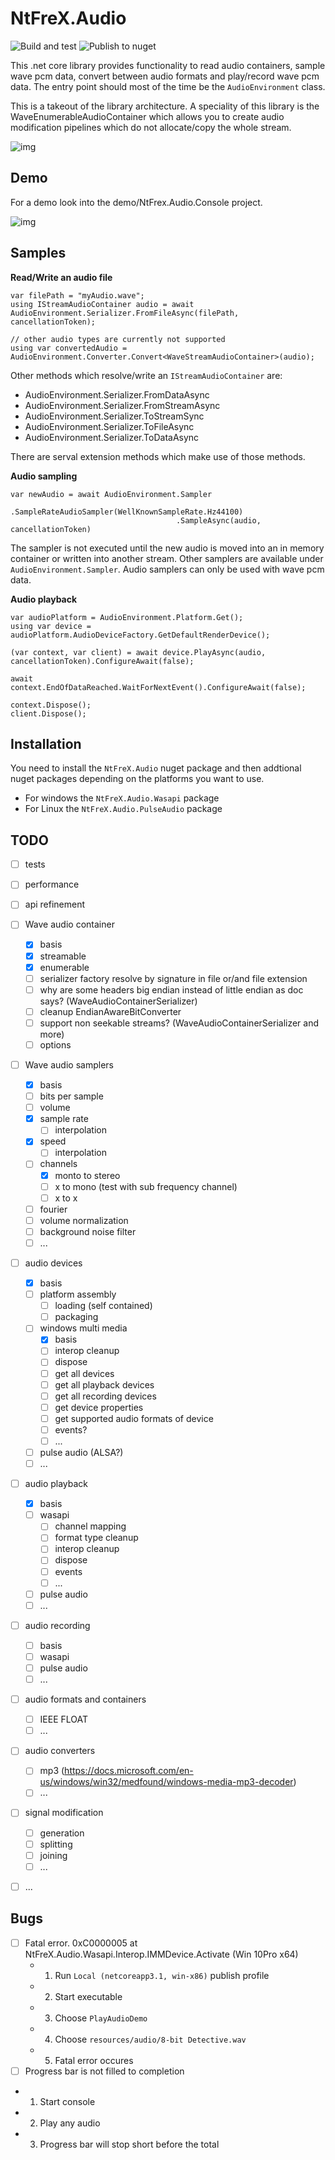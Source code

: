 # NtFreX.Audio
![Build and test](https://github.com/NtFreX/NtFreX.Audio/workflows/Build%20and%20test/badge.svg)
![Publish to nuget](https://github.com/NtFreX/NtFreX.Audio/workflows/Publish%20to%20nuget/badge.svg)

This .net core library provides functionality to read audio containers, sample wave pcm data, convert between audio formats and play/record wave pcm data.
The entry point should most of the time be the `AudioEnvironment` class.

This is a takeout of the library architecture. A speciality of this library is the WaveEnumerableAudioContainer which allows you to create audio modification pipelines which do not allocate/copy the whole stream.

![img](./resources/doc/architecture.jpg)

## Demo

For a demo look into the demo/NtFrex.Audio.Console project.

![img](./resources/doc/console.jpg)

## Samples

**Read/Write an audio file**

```
var filePath = "myAudio.wave";
using IStreamAudioContainer audio = await AudioEnvironment.Serializer.FromFileAsync(filePath, cancellationToken);

// other audio types are currently not supported
using var convertedAudio = AudioEnvironment.Converter.Convert<WaveStreamAudioContainer>(audio);
```

Other methods which resolve/write an `IStreamAudioContainer` are:

 - AudioEnvironment.Serializer.FromDataAsync
 - AudioEnvironment.Serializer.FromStreamAsync
 - AudioEnvironment.Serializer.ToStreamSync
 - AudioEnvironment.Serializer.ToFileAsync
 - AudioEnvironment.Serializer.ToDataAsync

There are serval extension methods which make use of those methods.

**Audio sampling**

```
var newAudio = await AudioEnvironment.Sampler
                                     .SampleRateAudioSampler(WellKnownSampleRate.Hz44100)
                                     .SampleAsync(audio, cancellationToken)
```

The sampler is not executed until the new audio is moved into an in memory container or written into another stream.
Other samplers are available under `AudioEnvironment.Sampler`.
Audio samplers can only be used with wave pcm data.

**Audio playback**

```
var audioPlatform = AudioEnvironment.Platform.Get();
using var device = audioPlatform.AudioDeviceFactory.GetDefaultRenderDevice();

(var context, var client) = await device.PlayAsync(audio, cancellationToken).ConfigureAwait(false);

await context.EndOfDataReached.WaitForNextEvent().ConfigureAwait(false);

context.Dispose();
client.Dispose();
```

## Installation

You need to install the `NtFreX.Audio` nuget package and then addtional nuget packages depending on the platforms you want to use.

 - For windows the `NtFreX.Audio.Wasapi` package
 - For Linux the `NtFreX.Audio.PulseAudio` package

## TODO

 - [ ] tests
 - [ ] performance
 - [ ] api refinement
 - [ ] Wave audio container
   - [x] basis
   - [x] streamable
   - [x] enumerable
   - [ ] serializer factory resolve by signature in file or/and file extension
   - [ ] why are some headers big endian instead of little endian as doc says? (WaveAudioContainerSerializer)
   - [ ] cleanup EndianAwareBitConverter
   - [ ] support non seekable streams? (WaveAudioContainerSerializer and more)
   - [ ] options
 - [ ] Wave audio samplers
   - [x] basis
   - [ ] bits per sample
   - [ ] volume
   - [x] sample rate
     - [ ] interpolation
   - [x] speed
     - [ ] interpolation
   - [ ] channels
     - [x] monto to stereo
     - [ ] x to mono (test with sub frequency channel)
     - [ ] x to x
   - [ ] fourier
   - [ ] volume normalization
   - [ ] background noise filter
   - [ ] ...
 - [ ] audio devices
   - [x] basis
   - [ ] platform assembly
     - [ ] loading (self contained)
     - [ ] packaging
   - [ ] windows multi media
     - [x] basis
     - [ ] interop cleanup
     - [ ] dispose
     - [ ] get all devices
     - [ ] get all playback devices
     - [ ] get all recording devices
     - [ ] get device properties
     - [ ] get supported audio formats of device
     - [ ] events?
     - [ ] ...
   - [ ] pulse audio (ALSA?)
   - [ ] ...
 - [ ] audio playback
   - [x] basis
   - [ ] wasapi
     - [ ] channel mapping
     - [ ] format type cleanup
     - [ ] interop cleanup
     - [ ] dispose
     - [ ] events
     - [ ] ...
   - [ ] pulse audio
   - [ ] ...
 - [ ] audio recording
   - [ ] basis
   - [ ] wasapi
   - [ ] pulse audio
   - [ ] ...
 - [ ] audio formats and containers
   - [ ] IEEE FLOAT
   - [ ] ...
 - [ ] audio converters
   - [ ] mp3 (https://docs.microsoft.com/en-us/windows/win32/medfound/windows-media-mp3-decoder)
   - [ ] ...
 - [ ] signal modification
   - [ ] generation
   - [ ] splitting
   - [ ] joining
   - [ ] ...
 - [ ] ...


## Bugs

 - [ ] Fatal error. 0xC0000005 at  NtFreX.Audio.Wasapi.Interop.IMMDevice.Activate (Win 10Pro x64)
   - 1. Run `Local (netcoreapp3.1, win-x86)` publish profile
   - 2. Start executable
   - 3. Choose `PlayAudioDemo`
   - 4. Choose `resources/audio/8-bit Detective.wav`
   - 5. Fatal error occures
 - [ ] Progress bar is not filled to completion
  - 1. Start console
  - 2. Play any audio
  - 3. Progress bar will stop short before the total
